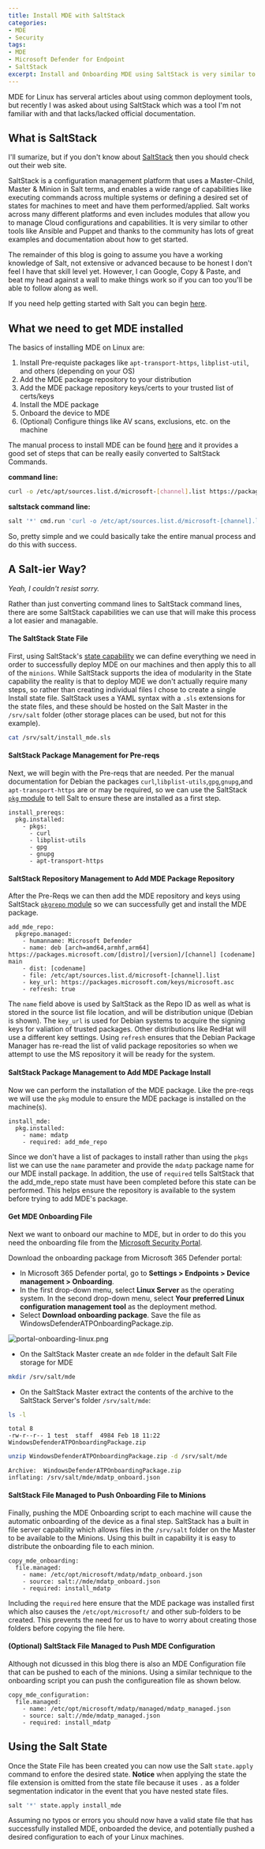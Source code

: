 ```yaml
---
title: Install MDE with SaltStack
categories:
- MDE
- Security
tags:
- MDE
- Microsoft Defender for Endpoint
- SaltStack
excerpt: Install and Onboarding MDE using SaltStack is very similar to Ansible and is remarkably easy for even SaltStack beginners.
---
```

MDE for Linux has serveral articles about using common deployment tools, but recently I was asked about using SaltStack which was a tool I'm not familiar with and that lacks/lacked official documentation. 

## What is SaltStack
I'll sumarize, but if you don't know about [SaltStack](https://saltproject.io/) then you should check out their web site.

SaltStack is a configuration management platform that uses a Master-Child, Master & Minion in Salt terms, and enables a wide range of capabilities like executing commands across multiple systems or defining a desired set of states for machines to meet and have them performed/applied. Salt works across many different platforms and even includes modules that allow you to manage Cloud configurations and capabilities. It is very similar to other tools like Ansible and Puppet and thanks to the community has lots of great examples and documentation about how to get started.

The remainder of this blog is going to assume you have a working knowledge of Salt, not extensive or advanced because to be honest I don't feel I have that skill level yet. However, I can Google, Copy & Paste, and beat my head against a wall to make things work so if you can too you'll be able to follow along as well.

If you need help getting started with Salt you can begin [here](https://docs.saltproject.io/en/getstarted/).

## What we need to get MDE installed
The basics of installing MDE on Linux are:
1. Install Pre-requiste packages like `apt-transport-https`, `libplist-util`, and others (depending on your OS)
1. Add the MDE package repository to your distribution
1. Add the MDE package repository keys/certs to your trusted list of certs/keys
1. Install the MDE package
1. Onboard the device to MDE
1. (Optional) Configure things like AV scans, exclusions, etc. on the machine

The manual process to install MDE can be found [here](https://learn.microsoft.com/en-us/microsoft-365/security/defender-endpoint/linux-install-manually) and it provides a good set of steps that can be really easily converted to SaltStack Commands.

**command line:**
```bash 
curl -o /etc/apt/sources.list.d/microsoft-[channel].list https://packages.microsoft.com/config/[distro]/[version]/[channel].list
```

**saltstack command line:**
```bash
salt '*' cmd.run 'curl -o /etc/apt/sources.list.d/microsoft-[channel].list https://packages.microsoft.com/config/[distro]/[version]/[channel].list'
```

So, pretty simple and we could basically take the entire manual process and do this with success. 

## A Salt-ier Way? 
*Yeah, I couldn't resist sorry.*

Rather than just converting command lines to SaltStack command lines, there are some SaltStack capabilities we can use that will make this process a lot easier and managable.

#### The SaltStack State File
First, using SaltStack's [state capability](https://docs.saltproject.io/en/getstarted/fundamentals/states.html) we can define everything we need in order to successfully deploy MDE on our machines and then apply this to all of the `minions`. While SaltStack supports the idea of modularity in the State capability the reality is that to deploy MDE we don't actually require many steps, so rather than creating individual files I chose to create a single Install state file. SaltStack uses a YAML syntax with a `.sls` extensions for the state files, and these should be hosted on the Salt Master in the `/srv/salt` folder (other storage places can be used, but not for this example).

```bash 
cat /srv/salt/install_mde.sls
```
#### SaltStack Package Management for Pre-reqs
Next, we will begin with the Pre-reqs that are needed. Per the manual documentation for Debian the packages `curl`,`libplist-utils`,`gpg`,`gnupg`,and `apt-transport-https` are or may be required, so we can use the SaltStack [`pkg` module](https://docs.saltproject.io/en/latest/ref/modules/all/salt.modules.pkg.html) to tell Salt to ensure these are installed as a first step.

```install_mde.sls
install_prereqs:
  pkg.installed:
    - pkgs:
      - curl
      - libplist-utils
      - gpg
      - gnupg
      - apt-transport-https
```

#### SaltStack Repository Management to Add MDE Package Repository
After the Pre-Reqs we can then add the MDE repository and keys using SaltStack [`pkgrepo` module](https://docs.saltproject.io/en/latest/ref/states/all/salt.states.pkgrepo.html) so we can successfully get and install the MDE package.

```install_mde.sls
add_mde_repo:
  pkgrepo.managed:
    - humanname: Microsoft Defender
    - name: deb [arch=amd64,armhf,arm64] https://packages.microsoft.com/[distro]/[version]/[channel] [codename] main
    - dist: [codename]
    - file: /etc/apt/sources.list.d/microsoft-[channel].list
    - key_url: https://packages.microsoft.com/keys/microsoft.asc
    - refresh: true
```
The `name` field above is used by SaltStack as the Repo ID as well as what is stored in the source list file location, and will be distribution unique (Debian is shown). The `key_url` is used for Debian systems to acquire the signing keys for valiation of trusted packages. Other distributions like RedHat will use a different key settings. Using `refresh` ensures that the Debian Package Manager has re-read the list of valid package repositories so when we attempt to use the MS repository it will be ready for the system.

#### SaltStack Package Management to Add MDE Package Install
Now we can perform the installation of the MDE package. Like the pre-reqs we will use the `pkg` module to ensure the MDE package is installed on the machine(s).

```install_mde.sls
install_mde:
  pkg.installed:
    - name: mdatp
    - required: add_mde_repo
```
Since we don't have a list of packages to install rather than using the `pkgs` list we can use the `name` parameter and provide the `mdatp` package name for our MDE install package. In addition, the use of `required` tells SaltStack that the add_mde_repo state must have been completed before this state can be performed. This helps ensure the repository is available to the system before trying to add MDE's package.

#### Get MDE Onboarding File
Next we want to onboard our machine to MDE, but in order to do this you need the onboarding file from the [Microsoft Security Portal](https://security.microsoft.com).

Download the onboarding package from Microsoft 365 Defender portal:

- In Microsoft 365 Defender portal, go to **Settings > Endpoints > Device management > Onboarding**.
- In the first drop-down menu, select **Linux Server** as the operating system. In the second drop-down menu, select **Your preferred Linux configuration management tool** as the deployment method.
- Select **Download onboarding package**. Save the file as WindowsDefenderATPOnboardingPackage.zip.

![portal-onboarding-linux.png](/assets/images/2023/01/portal-onboarding-linux.png)

- On the SaltStack Master create an `mde` folder in the default Salt File storage for MDE
    
```bash
mkdir /srv/salt/mde
```

- On the SaltStack Master extract the contents of the archive to the SaltStack Server's folder `/srv/salt/mde`:

```bash
ls -l
```
```Output
total 8
-rw-r--r-- 1 test  staff  4984 Feb 18 11:22 WindowsDefenderATPOnboardingPackage.zip
```
```bash
unzip WindowsDefenderATPOnboardingPackage.zip -d /srv/salt/mde
```
```Output
Archive:  WindowsDefenderATPOnboardingPackage.zip
inflating: /srv/salt/mde/mdatp_onboard.json
```

#### SaltStack File Managed to Push Onboarding File to Minions
Finally, pushing the MDE Onboarding script to each machine will cause the automatic onboarding of the device as a final step. SaltStack has a built in file server capability which allows files in the `/srv/salt` folder on the Master to be available to the Minions. Using this built in capability it is easy to distribute the onboarding file to each minion.

```install_mde.sls
copy_mde_onboarding:
  file.managed:
    - name: /etc/opt/microsoft/mdatp/mdatp_onboard.json
    - source: salt://mde/mdatp_onboard.json
    - required: install_mdatp
```
Including the `required` here ensure that the MDE package was installed first which also causes the `/etc/opt/microsoft/` and other sub-folders to be created. This prevents the need for us to have to worry about creating those folders before copying the file here.

#### (Optional) SaltStack File Managed to Push MDE Configuration
Although not dicussed in this blog there is also an MDE Configuration file that can be pushed to each of the minions. Using a similar technique to the onboarding script you can push the configureation file as shown below.

```install_mde.sls
copy_mde_configuration:
  file.managed:
    - name: /etc/opt/microsoft/mdatp/managed/mdatp_managed.json
    - source: salt://mde/mdatp_managed.json
    - required: install_mdatp
```

## Using the Salt State
Once the State File has been created you can now use the Salt `state.apply` command to enfore the desired state. **Notice** when applying the state the file extension is omitted from the state file because it uses `.` as a folder segmentation indicator in the event that you have nested state files.

```bash
salt '*' state.apply install_mde
```

Assuming no typos or errors you should now have a valid state file that has successfully installed MDE, onboarded the device, and potentially pushed a desired configuration to each of your Linux machines.